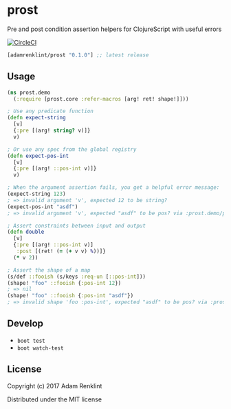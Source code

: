 # prost

Pre and post condition assertion helpers for ClojureScript with useful errors

[![CircleCI](https://circleci.com/gh/adamrenklint/prost.svg?style=svg)](https://circleci.com/gh/adamrenklint/prost)

```clojure
[adamrenklint/prost "0.1.0"] ;; latest release
```

## Usage

```clojure
(ns prost.demo
  (:require [prost.core :refer-macros [arg! ret! shape!]]))

; Use any predicate function
(defn expect-string
  [v]
  {:pre [(arg! string? v)]}
  v)

; Or use any spec from the global registry
(defn expect-pos-int
  [v]
  {:pre [(arg! ::pos-int v)]}
  v)

; When the argument assertion fails, you get a helpful error message:
(expect-string 123)
; => invalid argument 'v', expected 12 to be string?
(expect-pos-int "asdf")
; => invalid argument 'v', expected "asdf" to be pos? via :prost.demo/pos-int

; Assert constraints between input and output
(defn double
  [v]
  {:pre [(arg! ::pos-int v)]
   :post [(ret! (= (+ v v) %))]}
  (* v 2))

; Assert the shape of a map
(s/def ::fooish (s/keys :req-un [::pos-int]))
(shape! "foo" ::fooish {:pos-int 12})
; => nil
(shape! "foo" ::fooish {:pos-int "asdf"})
; => invalid shape 'foo :pos-int', expected "asdf" to be pos? via :prost.demo/fooish > :prost.demo/pos-int
```

## Develop

- `boot test`
- `boot watch-test`

## License

Copyright (c) 2017 Adam Renklint

Distributed under the MIT license
